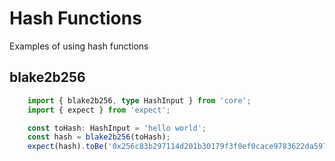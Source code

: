 # Hash Functions

Examples of using hash functions

## blake2b256

```typescript { name=blake, category=example }
    import { blake2b256, type HashInput } from 'core';
    import { expect } from 'expect';

    const toHash: HashInput = 'hello world';
    const hash = blake2b256(toHash);
    expect(hash).toBe('0x256c83b297114d201b30179f3f0ef0cace9783622da5974326b436178aeef610');
```